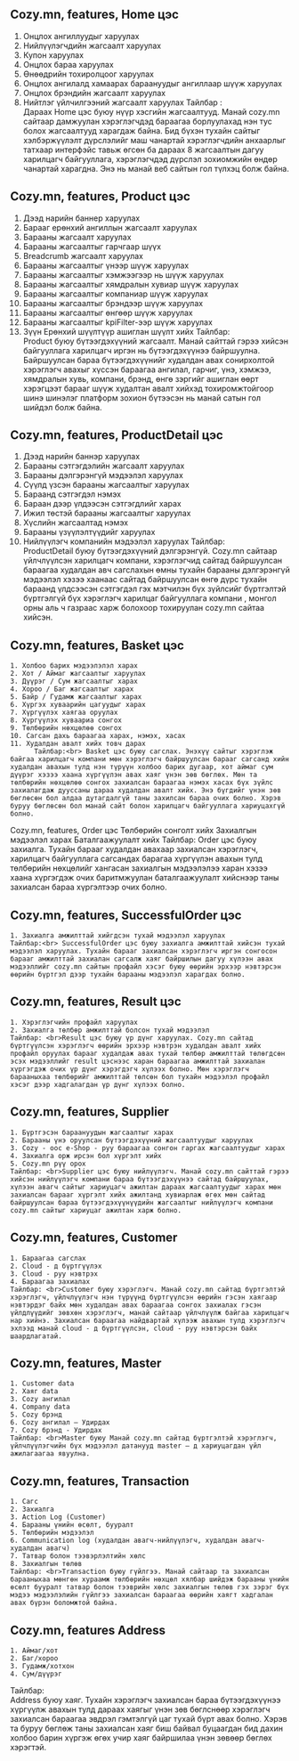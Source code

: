 ## Cozy.mn, features, Home цэс
  1. Онцлох ангиллуудыг харуулах
  2. Нийлүүлэгчдийн жагсаалт харуулах
  3. Купон харуулах
  4. Онцлох бараа харуулах
  5. Өнөөдрийн тохиролцоог харуулах
  6. Онцлох ангилалд хамаарах бараануудыг ангиллаар шүүж харуулах
  7. Онцлох брэндийн жагсаалт харуулах
  8. Нийтлэг үйлчилгээний жагсаалт харуулах
     Тайлбар : <br>Дараах Home цэс буюу нүүр хэсгийн жагсаалтууд. Манай cozy.mn сайтаар дамжуулан хэрэглэгчдэд бараагаа борлуулахад нэн тус болох жагсаалтууд харагдаж байна. Бид бүхэн тухайн сайтыг хэлбэржүүлэлт дүрслэлийг маш чанартай хэрэглэгчдийн анхаарлыг татхаар интерфэйс тавьж өгсөн ба дараах 8 жагсаалтын дагуу харилцагч байгууллага, хэрэглэгчдэд дүрслэл зохиомжийн өндөр чанартай харагдна. Энэ нь манай веб сайтын гол түлхэц болж байна.

##  Cozy.mn, features, Product цэс
  1. Дээд нарийн баннер харуулах
  2. Барааг ерөнхий ангиллын жагсаалт харуулах
  3. Барааны жагсаалт харуулах
  4. Барааны жагсаалтыг гарчгаар шүүх
  5. Breadcrumb жагсаалт харуулах
  6. Барааны жагсаалтыг үнээр шүүж харуулах
  7. Барааны жагсаалтыг хэмжээгээр нь шүүж харуулах
  8. Барааны жагсаалтыг хямдралын хувиар шүүж харуулах
  9. Барааны жагсаалтыг компаниар шүүж харуулах
  10. Барааны жагсаалтыг брэндээр шүүж харуулах
  11. Барааны жагсаалтыг өнгөөр шүүж харуулах
  12. Барааны жагсаалтыг kpiFilter-ээр шүүж харуулах
  13. Зүүн Ерөнхий шүүлтүүр ашиглан шүүлт хийх
       Тайлбар: <br>Product буюу бүтээгдэхүүний жагсаалт. Манай сайттай гэрээ хийсэн байгууллага харилцагч иргэн нь бүтээгдэхүүнээ байршуулна. Байршуулсан бараа бүтээгдэхүүнийг худалдан авах сонирхолтой хэрэглэгч      авахыг хүссэн бараагаа ангилал, гарчиг, үнэ, хэмжээ, хямдралын хувь, компани, брэнд, өнгө зэргийг ашиглан өөрт хэрэгцээт барааг шүүж худалтан авалт хийхэд тохиромжтойгоор шинэ шинэлэг платформ зохион              бүтээсэн нь  манай сатын гол шийдэл болж байна.

## Cozy.mn, features, ProductDetail цэс
  1. Дээд нарийн баннэр харуулах
  2. Барааны сэтгэгдэлийн жагсаалт харуулах
  3. Барааны дэлгэрэнгүй мэдээлэл харуулах
  4. Сүүлд үзсэн барааны жагсаалтыг харуулах
  5. Бараанд сэтгэгдэл нэмэх
  6. Бараан дээр үлдээсэн сэтгэгдлийг харах
  7. Ижил төстэй барааны жагсаалтыг харуулах
  8. Хүслийн жагсаалтад нэмэх
  9. Барааны үзүүлэлтүүдийг харуулах	
  10. Нийлүүлэгч компанийн мэдээлэл харуулах
      Тайлбар:<br> ProductDetail буюу бүтээгдэхүүний дэлгэрэнгүй. Cozy.mn  сайтаар үйлчлүүлсэн харилцагч компани, хэрэглэгчид сайтад байршуулсан бараагаа худалдан авч сагслахын өмны тухайн барааны дэлгэрэнгүй мэдээлэл хэзээ хаанаас сайтад байршуулсан өнгө дүрс тухайн бараанд үлдсээсэн сэтгэгдэл гэх мэтчилэн бүх зүйлсийг бүртгэлтэй бүртгэлгүй бүх хэрэглэгч харилцаг байгууллага компани , монгол орны аль ч газраас харж   болохоор тохируулан cozy.mn сайтаа хийсэн.
    
## Cozy.mn, features, Basket цэс
    1. Холбоо барих мэдээлэлэл харах
    2. Хот / Аймаг жагсаалтыг харуулах
    3. Дүүрэг / Сум жагсаалтыг харах
    4. Хороо / Баг жагсаалтыг харах
    5. Байр / Гудамж жагсаалтыг харах
    6. Хүргэх хуваарийн цагуудыг харах
    7. Хүргүүлэх хаягаа оруулах
    8. Хүргүүлэх хуваариа сонгох
    9. Төлбөрийн нөхцөлөө сонгох
    10. Сагсан дахь бараагаа харах, нэмэх, хасах
    11. Худалдан авалт хийх товч дарах
          Тайлбар:<br> Basket цэс буюу сагслах. Энэхүү сайтыг хэрэглэж байгаа харилцагч компани мөн хэрэглэгч байршуулсан барааг сагсанд хийн худалдан авахын тулд нэн түрүүн холбоо барих дугаар, хот аймаг сум дүүрэг хэзээ хаана хүргүүлэн авах хаяг үнэн зөв бөглөх. Мөн та төлбөрийн нөхцөлөө сонгох захиалсан бараагаа нэмэх хасах бүх зүйлс захиалагдаж дууссаны дараа худалдан авалт хийх. Энэ бүгдийг үнэн зөв бөглөсөн бол алдаа дутагдалгүй таны захилсан бараа очих болно. Хэрэв буруу бөглөсөн бол манай сайт болон харилцагч байгууллага хариуцахгүй болно.

Cozy.mn, features, Order цэс
    Төлбөрийн сонголт хийх
    Захиалгын мэдээлэл харах
    Баталгаажуулалт хийх
        Тайлбар: Order цэс буюу захиалга. Тухайн барааг худалдан авахаар захиалсан хэрэглэгч, харилцагч байгууллага сагсандах барагаа хүргүүлэн авахын тулд төлбөрийн нөхцөлийг хангасан захиалгын мэдээлэлээ харан хэзээ хаана хүргэгдэж очих баритмжуулан баталгаажуулалт хийснээр таны захиалсан бараа хүргэлтээр очих болно. 

## Cozy.mn, features, SuccessfulOrder цэс
    1. Захиалга амжилттай хийгдсэн тухай мэдээлэл харуулах
    Тайлбар:<br> SuccessfulOrder цэс буюу захиалга амжилттай хийсэн тухай мэдээлэл харуулах. Тухайн барааг захиалсан хэрэглэгч иргэн сонгосон барааг амжилттай захиалан сагсалж хаяг байршилын дагуу хүлээн авах мэдээллийг cozy.mn сайтын профайл хэсэг буюу өөрийн эрхээр нэвтэрсэн өөрийн бүртгэл дээр тухайн барааны мэдээлэл харагдах болно.

## Cozy.mn, features, Result цэс 
    1. Хэрэглэгчийн профайл харуулах
    2. Захиалга төлбөр амжилттай болсон тухай мэдээлэл
    Тайлбар: <br>Result цэс буюу үр дүнг харуулах. Cozy.mn сайтад бүртгүүлсэн хэрэглэгч өөрийн эрхээр нэвтрэн худалдан авалт хийх профайл оруулах барааг худалдаж авах тухай төлбөр амжилттай төлөгдсөн эсэх мэдээллийг result цэснээс харан бараагаа амжилттай захиалан хүргэгдэж очих үр дүнг хэрэгдэгч хүлээх болно. Мөн хэрэглэгч барааныхаа төлбөрийг амжилттай төлсөн бол тухайн мэдээлэл профайл хэсэг дээр хадгалагдан үр дүнг хүлээх болно.
## Cozy.mn, features, Supplier 
    1. Бүртгэсэн бараануудын жагсаалтыг харах
    2. Барааны үнэ оруулсан бүтээгдэхүүний жагсаалтуудыг харуулах
    3. Cozy - оос e-Shop - руу бараагаа сонгон гаргах жагсаалтуудыг харах
    4. Захиалга орж ирсэн бол хүргэлт хийх
    5. Cozy.mn рүү орох
    Тайлбар: <br>Supplier цэс буюу нийлүүлэгч. Манай cozy.mn сайттай гэрээ хийсэн нийлүүлэгч компани бараа бүтээгдэхүүнээ сайтад байршуулах, хүлээн авагч сайтыг хариуцагч ажилтан дараах жагсаалтуудыг харах мөн захиалсан барааг хүргэлт хийх ажилтанд хувиарлаж өгөх мөн сайтад байршуулсан бараа бүтээгдэхүүнүүдийн жагсаалтыг нийлүүлэгч компани cozy.mn сайтыг хариуцаг ажилтан харж болно. 
    
## Cozy.mn, features, Customer 
    1. Бараагаа сагслах
    2. Cloud - д бүртгүүлэх
    3. Cloud - руу нэвтрэх
    4. Бараагаа захиалах
    Тайлбар: <br>Customer буюу хэрэглэгч. Манай cozy.mn сайтад бүртгэлтэй хэрэглэгч, үйлчлүүлэгч нэн түрүүнд бүртгүүлсэн өөрийн гэсэн хаягаар нэвтэрдэг байх мөн худалдан авах бараагаа сонгох захиалах гэсэн үйлдлүүдийг зөвхөн хэрэглэгч, манай сайтаар үйлчлүүлж байгаа харилцагч нар хийнэ. Захиалсан бараагаа найдвартай хүлээж авахын тулд хэрэглэгч эхлээд манай сloud - д бүртгүүлсэн, сloud - руу нэвтэрсэн байх шаардлагатай.

## Cozy.mn, features, Master 
    1. Customer data
    2. Хаяг data
    3. Cozy ангилал
    4. Company data
    5. Cozy брэнд
    6. Cozy ангилал – Удирдах
    7. Cozy брэнд - Удирдах
    Тайлбар: <br>Master буюу Манай cozy.mn сайтад бүртгэлтэй хэрэглэгч, үйлчлүүлэгчийн бүх мэдээлэл датанууд master – д хариуцагдан үйл ажилагаагаа явуулна.
 
## Cozy.mn, features, Transaction 
    1. Сaгс
    2. Захиалгa
    3. Action Log (Customer)
    4. Барааны үнийн өсөлт, бууралт
    5. Төлбөрийн мэдээлэл
    6. Communication log (худалдан авагч-нийлүүлэгч, худалдан авагч-худалдан авагч)
    7. Татвар болон тээвэрлэлтийн хөлс
    8. Захиалгын төлөв
    Тайлбар: <br>Transaction буюу гүйлгээ. Манай сайтаар та захиалсан барааныхаа мөнгөн хураамж төлбөрийн нөхцөл хялбар шийдэж барааны үнийн өсөлт бууралт татвар болон тээврийн хөлс захиалгын төлөв гэх зэрэг бүх мэдээ мэдээлэлийн гүйлгээ захиалсан бараагаа өөрийн хаягт хадгалан авах бүрэн боломжтой байна.

## Cozy.mn, features  Address
    1. Аймаг/хот	
    2. Баг/хороо
    3. Гудамж/хотхон 	
    4. Сум/дүүрэг
Тайлбар: <br> Address буюу хаяг. Тухайн хэрэглэгч захиалсан бараа бүтээгдэхүүнээ хүргүүлж авахын тулд дараах хаягыг үнэн зөв бөглснөөр хэрэглэгч захиалсан бараагаа эвдрэл гэмтэлгүй цаг тухай бүрт авах болно. Хэрэв та буруу бөглөж таны захиалсан хаяг биш байвал буцаагдан бид дахин холбоо барин хүргэж өгөх учир хаяг байршилаа үнэн зөвөөр бөглөх хэрэгтэй.








